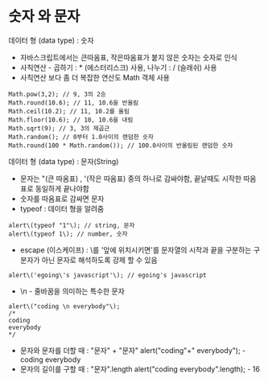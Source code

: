 # 숫자 와 문자

데이터 형 \(data type\) : 숫자

* 자바스크립트에서는 큰따옴표, 작은따옴표가 붙지 않은 숫자는 숫자로 인식
* 사칙연산 - 곱하기 : \* \(에스터리스크\) 사용, 나누기 : / \(슬래쉬\) 사용
* 사칙연산 보다 좀 더 복잡한 연산도 Math 객체 사용

```text
Math.pow(3,2); // 9, 3의 2승 
Math.round(10.6); // 11, 10.6을 반올림 
Math.ceil(10.2); // 11, 10.2를 올림 
Math.floor(10.6); // 10, 10.6을 내림 
Math.sqrt(9); // 3, 3의 제곱근 
Math.random(); // 0부터 1.0사이의 랜덤한 숫자
Math.round(100 * Math.random()); // 100.0사이의 반올림된 랜덤한 숫자
```

데이터 형 \(data type\) : 문자(String)

* 문자는 "\(큰 따옴표\) , '\(작은 따옴표\) 중의 하나로 감싸야함, 끝날때도 시작한 따옴표로 동일하게 끝나야함
* 숫자를 따옴표로 감싸면 문자 
* typeof : 데이터 형을 알려줌 

```text
alert\(typeof "1"\); // string, 문자 
alert\(typeof 1\); // number, 숫자
```

* escape \(이스케이프\) : \를 '앞에 위치시키면'를 문자열의 시작과 끝을 구분하는 구분자가 아닌 문자로 해석하도록 강제 할 수 있음

```text
alert\('egoing\'s javascript'\); // egoing's javascript 
```

* \n - 줄바꿈을 의미하는 특수한 문자 

```text
alert\("coding \n everybody"\);
/*
coding
everybody
*/
```

* 문자와 문자를 더할 때 : "문자" + "문자" alert\("coding"+" everybody"\); - coding everybody
* 문자의 길이를 구할 때 : "문자".length alert\("coding everybody".length\); - 16

